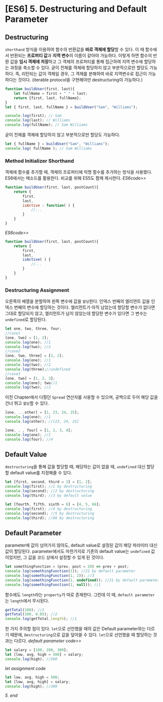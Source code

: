 # [ES6] 5. Destructuring and Default Parameter
## Destructuring
`shorthand` 방식을 이용하여 함수의 반환값을 **바로 객체에 할당**할 수 있다. 이 때 함수에서 반환되는 **프로퍼티 값**과 **지역 변수**의 이름이 같아야 가능하다. 이렇게 하면 함수의 반환 값을 **임시 객체에 저장**하고 그 객체의 프로퍼티를 통해 접근하여 지역 변수에 할당하는 과정을 축소할 수 있다. 굳이 전체를 객체에 할당하지 않고 부분적으로만 할당도 가능하다. 즉, 리턴되는 값이 객체일 경우, 그 객체를 분해하여 바로 지역변수로 접근이 가능하다는 것이다. (iterable protocol을 구현해야만 destructuring이 가능하다.)
```javascript
function buildUser(first, last){
    let fullName = first + " " + last;
    return {first, last, fullName};
}
let { first, last, fullName } = buildUser("Sam", "Williams");

console.log(first); // Sam
console.log(last); // Williams
console.log(fullName); // Sam Williams
```
굳이 전체를 객체에 할당하지 않고 부분적으로만 할당도 가능하다.
```javascript
let { fullName } = buildUser("Sam", "Williams");
console.log( fullName ); // Sam Williams
```

### Method Initializer Shorthand
객체에 함수를 추가할 때, 객체의 프로퍼티에 익명 함수를 추가하는 방식을 사용했다. ES6에서는 메소드를 활용한다. 비교를 위해 ES5도 함께 제시한다.
_ES6code>>_
```javascript
function buildUser(first, last, postCount){
    return {
        first,
        last,
        isActive : function( ) {
            //...
        }
    }
}
```
_ES6code>>_
```javascript
function buildUser(first, last, postCount){
    return {
        first,
        last,
        isActive( ) {
            //...
        }
    }
}
```

### Destructuring Assignment
오른쪽의 배열을 분할하여 왼쪽 변수에 값을 `할당`한다. 인덱스 번째의 엘리먼트 값을 인덱스 번째의 변수에 할당하는 것이다. 엘리먼트가 아직 남았는데 할당할 변수가 없다면 그대로 할당되지 않고, 엘리먼트가 남지 않았는데 할당한 변수가 있다면 그 변수는 `undefined`로 할당된다.
```javascript
let one, two, three, four;
//case1
[one, two] = [1, 2];
console.log(one); //1
console.log(two); //2
//case2
[one, two, three] = [1, 2];
console.log(one); //1
console.log(two); //2
console.log(three);//undefined
//case3
[one, two] = [1, 2, 3];
console.log(one); two//1
console.log(two); //2
```
이전 Chapter에서 다뤘던 `Spread` 연산자를 사용할 수 있으며, 공백으로 두어 해당 값을 건너 뛰고 `할당`할 수 있다.
```javascript
[one, ...other] = [1, 23, 24, 25];
console.log(one); //1
console.log(other); //[23, 24, 25]

[one, , , four] = [1, 2, 3, 4];
console.log(one); //1
console.log(four); //4
```

## Default Value
`destructuring`을 통해 값을 할당할 때, 해당하는 값이 없을 때, `undefined` 대신 할당할 default value를 지정해줄 수 있다.
```javascript
let [first, second, third = 3] = [1, 2];
console.log(first); //1 by destructuring
console.log(second); //2 by destructuring
console.log(third); //3 by default value

let [fourth, fifth, sixth = 6] = [4, 5, 66];
console.log(first); //4 by destructuring
console.log(second); //5 by destructuring
console.log(third); //66 by destructuring
```

## Default Parameter
parameter에 값이 넘어가지 않아도, default value로 설정된 값이 해당 파라미터 대신 값이 할당된다. parameter에서도 마찬가지로 기존의 default value는 `undefined` 값이었지만, 그 값을 코드 상에서 설정할 수 있게 된 것이다.
```javascript
let somethingFunction = (prev, post = 20) => prev + post;
console.log(somethingFunction(1)); //21 by default parameter
console.log(somethingFunction(1, 2)); //3
console.log(somethingFunction(1, undefined)); //21 by default parameter
console.log(somethingFunction(1, null)); //1
```
함수에도 `length`라는 `property`가 따로 존재한다. 그런데 이 때, `default parameter`는 `length`에서 무시된다.
```javascript
getTotal(100); //1
getTotal(100, 0.05); //2
console.log(getTotal.length); //1
```
한 가지 주의할 점이 있다. `let`으로 선언했을 때의 값은 Default parameter와는 다르기 때문에, `Destructuring`으로 값을 덮어쓸 수 있다. `let`으로 선언했을 때 할당하는 것과는 다르다.
_default parameter code>>_
```javascript
let salary = [100, 200, 300];
let [low, avg, high = 500] = salary;
console.log(high); //500
```
_let assignment code_
```javascript
let low, avg, high = 500;
let [low, avg, high] = salary;
console.log(high); //300
```


_5. end_
